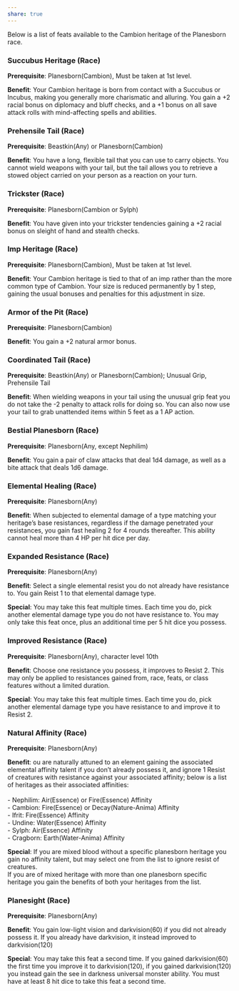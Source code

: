 ```yaml
---
share: true
---
```

Below is a list of feats available to the Cambion heritage of the Planesborn race.

<h3><span><p>Succubus Heritage (Race)</p></span></h3><p><span><p><b>Prerequisite</b>:    Planesborn(Cambion),  Must be taken at 1st level.<br></p></span></p><p><span><p><b>Benefit</b>:    Your Cambion heritage is born from contact with a Succubus or Incubus, making you generally more charismatic and alluring. You gain a +2 racial bonus on diplomacy and bluff checks, and a +1 bonus on all save attack rolls with mind-affecting spells and abilities.<br></p></span></p><h3><span><p>Prehensile Tail (Race)</p></span></h3><p><span><p><b>Prerequisite</b>:    Beastkin(Any) or Planesborn(Cambion)<br></p></span></p><p><span><p><b>Benefit</b>:    You have a long, flexible tail that you can use to carry objects. You cannot wield weapons with your tail, but the tail allows you to retrieve a stowed object carried on your person as a reaction on your turn.<br></p></span></p><h3><span><p>Trickster (Race)</p></span></h3><p><span><p><b>Prerequisite</b>:    Planesborn(Cambion or Sylph)<br></p></span></p><p><span><p><b>Benefit</b>:    You have given into your trickster tendencies gaining a +2 racial bonus on sleight of hand and stealth checks.<br></p></span></p><h3><span><p>Imp Heritage (Race)</p></span></h3><p><span><p><b>Prerequisite</b>:    Planesborn(Cambion),  Must be taken at 1st level.<br></p></span></p><p><span><p><b>Benefit</b>:    Your Cambion heritage is tied to that of an imp rather than the more common type of Cambion. Your size is reduced permanently by 1 step, gaining the usual bonuses and penalties for this adjustment in size.<br></p></span></p><h3><span><p>Armor of the Pit (Race)</p></span></h3><p><span><p><b>Prerequisite</b>:    Planesborn(Cambion)<br></p></span></p><p><span><p><b>Benefit</b>:    You gain a +2 natural armor bonus.<br></p></span></p><h3><span><p>Coordinated Tail (Race)</p></span></h3><p><span><p><b>Prerequisite</b>:    Beastkin(Any) or Planesborn(Cambion); Unusual Grip, Prehensile Tail<br></p></span></p><p><span><p><b>Benefit</b>:    When wielding weapons in your tail using the unusual grip feat you do not take the -2 penalty to attack rolls for doing so. You can also now use your tail to grab unattended items within 5 feet as a 1 AP action.<br></p></span></p><h3><span><p>Bestial Planesborn (Race)</p></span></h3><p><span><p><b>Prerequisite</b>:    Planesborn(Any, except Nephilim)<br></p></span></p><p><span><p><b>Benefit</b>:    You gain a pair of claw attacks that deal 1d4 damage, as well as a bite attack that deals 1d6 damage.<br></p></span></p><h3><span><p>Elemental Healing (Race)</p></span></h3><p><span><p><b>Prerequisite</b>:    Planesborn(Any)<br></p></span></p><p><span><p><b>Benefit</b>:    When subjected to elemental damage of a type matching your heritage’s base resistances, regardless if the damage penetrated your resistances, you gain fast healing 2 for 4 rounds thereafter. This ability cannot heal more than 4 HP per hit dice per day.<br></p></span></p><h3><span><p>Expanded Resistance (Race)</p></span></h3><p><span><p><b>Prerequisite</b>:    Planesborn(Any)<br></p></span></p><p><span><p><b>Benefit</b>:    Select a single elemental resist you do not already have resistance to. You gain Reist 1 to that elemental damage type.<br></p></span></p><p><span><p><b>Special</b>:    You may take this feat multiple times. Each time you do, pick another elemental damage type you do not have resistance to. You may only take this feat once, plus an additional time per 5 hit dice you possess.<br></p></span></p><h3><span><p>Improved Resistance (Race)</p></span></h3><p><span><p><b>Prerequisite</b>:    Planesborn(Any), character level 10th<br></p></span></p><p><span><p><b>Benefit</b>:    Choose one resistance you possess, it improves to Resist 2. This may only be applied to resistances gained from, race, feats, or class features without a limited duration.<br></p></span></p><p><span><p><b>Special</b>:    You may take this feat multiple times. Each time you do, pick another elemental damage type you have resistance to and improve it to Resist 2.<br></p></span></p><h3><span><p>Natural Affinity (Race)</p></span></h3><p><span><p><b>Prerequisite</b>:    Planesborn(Any)<br></p></span></p><p><span><p><b>Benefit</b>:    ou are naturally attuned to an element gaining the associated elemental affinity talent if you don’t already possess it, and ignore 1 Resist of creatures with resistance against your associated affinity; below is a list of heritages as their associated affinities:<br><br>- Nephilim: Air(Essence) or Fire(Essence) Affinity<br>- Cambion: Fire(Essence) or Decay(Nature-Anima) Affinity<br>- Ifrit: Fire(Essence) Affinity<br>- Undine: Water(Essence) Affinity<br>- Sylph: Air(Essence) Affinity<br>- Cragborn: Earth(Water-Anima) Affinity<br></p></span></p><p><span><p><b>Special</b>:    If you are mixed blood without a specific planesborn heritage you gain no affinity talent, but may select one from the list to ignore resist of creatures.<br>If you are of mixed heritage with more than one planesborn specific heritage you gain the benefits of both your heritages from the list.<br></p></span></p><h3><span><p>Planesight (Race)</p></span></h3><p><span><p><b>Prerequisite</b>:    Planesborn(Any)<br></p></span></p><p><span><p><b>Benefit</b>:    You gain low-light vision and darkvision(60) if you did not already possess it. If you already have darkvision, it instead improved to darkvision(120)<br></p></span></p><p><span><p><b>Special</b>:    You may take this feat a second time. If you gained darkvision(60) the first time you improve it to darkvision(120), if you gained darkvision(120) you instead gain the see in darkness universal monster ability. You must have at least 8 hit dice to take this feat a second time.<br></p></span></p>